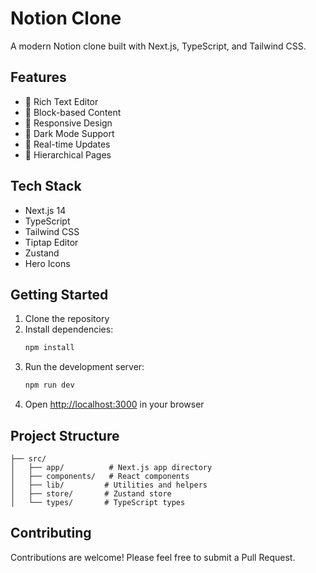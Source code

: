 # Notion Clone

A modern Notion clone built with Next.js, TypeScript, and Tailwind CSS.

## Features

- 📝 Rich Text Editor
- 🎨 Block-based Content
- 📱 Responsive Design
- 🌙 Dark Mode Support
- 🔄 Real-time Updates
- 📁 Hierarchical Pages

## Tech Stack

- Next.js 14
- TypeScript
- Tailwind CSS
- Tiptap Editor
- Zustand
- Hero Icons

## Getting Started

1. Clone the repository
2. Install dependencies:
   ```bash
   npm install
   ```
3. Run the development server:
   ```bash
   npm run dev
   ```
4. Open [http://localhost:3000](http://localhost:3000) in your browser

## Project Structure

```
├── src/
│   ├── app/          # Next.js app directory
│   ├── components/   # React components
│   ├── lib/         # Utilities and helpers
│   ├── store/       # Zustand store
│   └── types/       # TypeScript types
```

## Contributing

Contributions are welcome! Please feel free to submit a Pull Request.